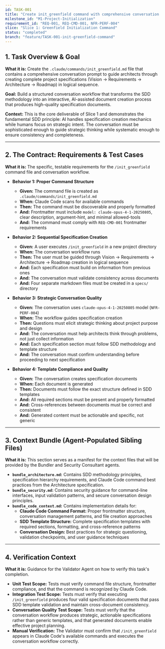 ```yaml
---
id: TASK-001
title: "Create init_greenfield command with comprehensive conversation prompt"
milestone_id: "M1-Project-Initialization"
requirement_id: "REQ-001, REQ-CMD-001, NFR-PERF-004"
slice: "Slice 1: Greenfield Initialization Command"
status: "completed"
branch: "feature/TASK-001-init-greenfield-command"
---
```


## 1. Task Overview & Goal

**What it is:** Create the `.claude/commands/init_greenfield.md` file that contains a comprehensive conversation prompt to guide architects through creating complete project specifications (Vision → Requirements → Architecture → Roadmap) in logical sequence.

**Goal:** Build a structured conversation workflow that transforms the SDD methodology into an interactive, AI-assisted document creation process that produces high-quality specification documents.

**Context:** This is the core deliverable of Slice 1 and demonstrates the fundamental SDD principle: AI handles specification creation mechanics while humans focus on strategic intent. The conversation must be sophisticated enough to guide strategic thinking while systematic enough to ensure consistency and completeness.

---

## 2. The Contract: Requirements & Test Cases

**What it is:** The specific, testable requirements for the `/init_greenfield` command file and conversation workflow.

* **Behavior 1: Proper Command Structure**
  * **Given:** The command file is created as `.claude/commands/init_greenfield.md`
  * **When:** Claude Code scans for available commands
  * **Then:** The command must be discoverable and properly formatted
  * **And:** Frontmatter must include `model: claude-opus-4-1-20250805`, clear description, argument-hint, and minimal allowed-tools
  * **And:** The command must comply with `REQ-CMD-001` frontmatter requirements

* **Behavior 2: Sequential Specification Creation**
  * **Given:** A user executes `/init_greenfield` in a new project directory
  * **When:** The conversation workflow runs
  * **Then:** The user must be guided through Vision → Requirements → Architecture → Roadmap creation in logical sequence
  * **And:** Each specification must build on information from previous ones
  * **And:** The conversation must validate consistency across documents
  * **And:** Four separate markdown files must be created in a `specs/` directory

* **Behavior 3: Strategic Conversation Quality**
  * **Given:** The conversation uses `claude-opus-4-1-20250805` model (`NFR-PERF-004`)
  * **When:** The workflow guides specification creation
  * **Then:** Questions must elicit strategic thinking about project purpose and design
  * **And:** The conversation must help architects think through problems, not just collect information
  * **And:** Each specification section must follow SDD methodology and template structure
  * **And:** The conversation must confirm understanding before proceeding to next specification

* **Behavior 4: Template Compliance and Quality**
  * **Given:** The conversation creates specification documents
  * **When:** Each document is generated
  * **Then:** Documents must follow the exact structure defined in SDD templates
  * **And:** All required sections must be present and properly formatted
  * **And:** Cross-references between documents must be correct and consistent
  * **And:** Generated content must be actionable and specific, not generic

---

## 3. Context Bundle (Agent-Populated Sibling Files)

**What it is:** This section serves as a manifest for the context files that will be provided by the Bundler and Security Consultant agents.

* **`bundle_architecture.md`:** Contains SDD methodology principles, specification hierarchy requirements, and Claude Code command best practices from the Architecture specification.
* **`bundle_security.md`:** Contains security guidance for command-line interfaces, input validation patterns, and secure conversation design principles.
* **`bundle_code_context.md`:** Contains implementation details for:
  * **Claude Code Command Format:** Proper frontmatter structure, conversation management patterns, and file creation approaches
  * **SDD Template Structure:** Complete specification templates with required sections, formatting, and cross-reference patterns
  * **Conversation Design:** Best practices for strategic questioning, validation checkpoints, and user guidance techniques

---

## 4. Verification Context

**What it is:** Guidance for the Validator Agent on how to verify this task's completion.

* **Unit Test Scope:** Tests must verify command file structure, frontmatter compliance, and that the command is recognized by Claude Code.
* **Integration Test Scope:** Tests must verify that executing `/init_greenfield` produces four valid specification documents that pass SDD template validation and maintain cross-document consistency.
* **Conversation Quality Test Scope:** Tests must verify that the conversation workflow produces strategic, actionable specifications rather than generic templates, and that generated documents enable effective project planning.
* **Manual Verification:** The Validator must confirm that `/init_greenfield` appears in Claude Code's available commands and executes the conversation workflow correctly.